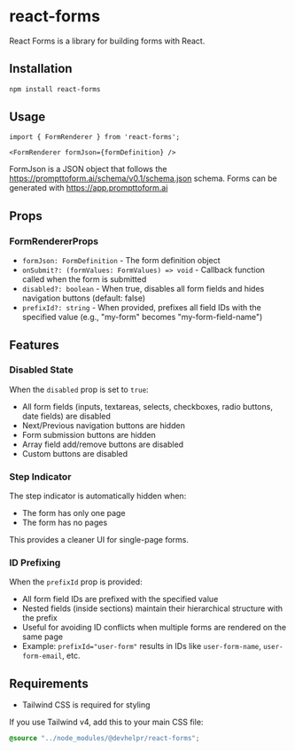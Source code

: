 # react-forms

React Forms is a library for building forms with React.

## Installation

```bash
npm install react-forms
```

## Usage

```tsx
import { FormRenderer } from 'react-forms';

<FormRenderer formJson={formDefinition} />
```

FormJson is a JSON object that follows the https://prompttoform.ai/schema/v0.1/schema.json schema. Forms can be generated with https://app.prompttoform.ai

## Props

### FormRendererProps

- `formJson: FormDefinition` - The form definition object
- `onSubmit?: (formValues: FormValues) => void` - Callback function called when the form is submitted
- `disabled?: boolean` - When true, disables all form fields and hides navigation buttons (default: false)
- `prefixId?: string` - When provided, prefixes all field IDs with the specified value (e.g., "my-form" becomes "my-form-field-name")

## Features

### Disabled State

When the `disabled` prop is set to `true`:
- All form fields (inputs, textareas, selects, checkboxes, radio buttons, date fields) are disabled
- Next/Previous navigation buttons are hidden
- Form submission buttons are hidden
- Array field add/remove buttons are disabled
- Custom buttons are disabled

### Step Indicator

The step indicator is automatically hidden when:
- The form has only one page
- The form has no pages

This provides a cleaner UI for single-page forms.

### ID Prefixing

When the `prefixId` prop is provided:
- All form field IDs are prefixed with the specified value
- Nested fields (inside sections) maintain their hierarchical structure with the prefix
- Useful for avoiding ID conflicts when multiple forms are rendered on the same page
- Example: `prefixId="user-form"` results in IDs like `user-form-name`, `user-form-email`, etc.

## Requirements

- Tailwind CSS is required for styling

If you use Tailwind v4, add this to your main CSS file:

```css
@source "../node_modules/@devhelpr/react-forms";
```


